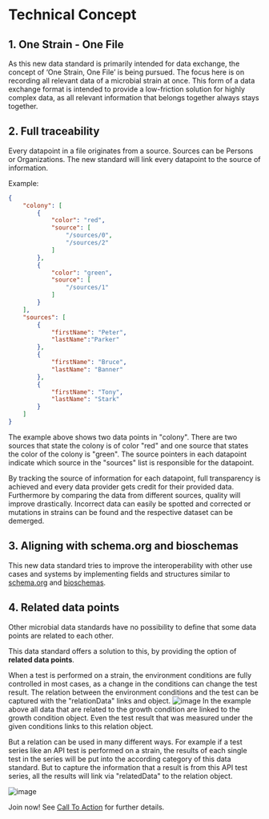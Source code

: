 # Technical Concept

## 1. One Strain - One File
As this new data standard is primarily intended for data exchange, the concept of
‘One Strain, One File’ is being pursued.
The focus here is on recording all relevant data of a microbial strain at once.
This form of a data exchange format is intended to provide a low-friction solution for
highly complex data, as all relevant information that belongs together always stays together.

## 2. Full traceability
Every datapoint in a file originates from a source. Sources can be
Persons or Organizations. The new standard will link every datapoint to the source of
information.

Example:
```json
{
    "colony": [
        {
            "color": "red",
            "source": [
                "/sources/0",
                "/sources/2"
            ]
        },
        {
            "color": "green",
            "source": [
                "/sources/1"
            ]
        }
    ],
    "sources": [
        {
            "firstName": "Peter",
            "lastName":"Parker"
        },
        {
            "firstName": "Bruce",
            "lastName": "Banner"
        },
        {
            "firstName": "Tony",
            "lastName": "Stark"
        }
    ]
}
```

The example above shows two data points in "colony".
There are two sources that state the colony is of color "red"
and one source that states the color of the colony is "green".
The source pointers in each datapoint indicate which source in the
"sources" list is responsible for the datapoint.


By tracking the source of information for each datapoint, full transparency is achieved and
every data provider gets credit for their provided data. Furthermore by comparing the data
from different sources, quality will improve drastically.
Incorrect data can easily be spotted and corrected or mutations in strains
can be found and the respective dataset can be demerged.

## 3. Aligning with schema.org and bioschemas
This new data standard tries to improve the interoperability with other use cases
and systems by implementing fields and structures similar to
[schema.org](https://schema.org) and
[bioschemas](https://bioschemas.org/).

## 4. Related data points
Other microbial data standards have no possibility to define that some data points are
related to each other.

This data standard offers a solution to this, by providing the option of **related data points**.



When a test is performed on a strain, the environment conditions are fully controlled in
most cases, as a change in the conditions can change the test result.
The relation between the environment conditions and the test can be captured
with the "relationData" links and object.
![image](stylesheets/growth_condition.png)
In the example above all data that are related to the growth condition are linked to the
growth condition object. Even the test result that was measured under the given conditions
links to this relation object.

But a relation can be used in many different ways.
For example if a test series like an API test is performed on a strain,
the results of each single test in the series will be put into the
according category of this data standard. But to capture the information that a result
is from this API test series, all the results will link via "relatedData" to the relation
object.

![image](stylesheets/API_results.png)


Join now! See [Call To Action](call.md) for further details.
